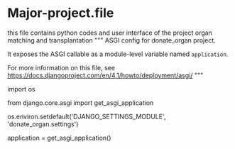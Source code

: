 # Major-project.file
this file contains python codes and user interface of the project organ matching and transplantation
"""
ASGI config for donate_organ project.

It exposes the ASGI callable as a module-level variable named ``application``.

For more information on this file, see
https://docs.djangoproject.com/en/4.1/howto/deployment/asgi/
"""

import os

from django.core.asgi import get_asgi_application

os.environ.setdefault('DJANGO_SETTINGS_MODULE', 'donate_organ.settings')

application = get_asgi_application()
